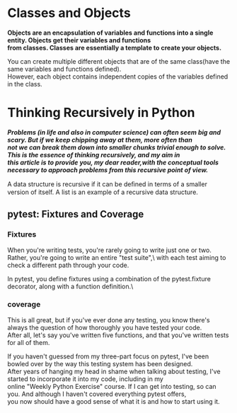 # Classes and Objects
**Objects are an encapsulation of variables and functions into a single entity. Objects get their variables and functions**\
**from classes. Classes are essentially a template to create your objects.**

You can create multiple different objects that are of the same class(have the same variables and functions defined).\
However, each object contains independent copies of the variables defined in the class.

# Thinking Recursively in Python
***Problems (in life and also in computer science) can often seem big and scary. But if we keep chipping away at them, more often than*** \
***not we can break them down into smaller chunks trivial enough to solve. This is the essence of thinking recursively, and my aim in*** \
***this article is to provide you, my dear reader,with the conceptual tools necessary to approach problems from this recursive point of view.***

A data structure is recursive if it can be deﬁned in terms of a smaller version of itself. A list is an example of a recursive data structure.

## pytest: Fixtures and Coverage

### Fixtures 
When you're writing tests, you're rarely going to write just one or two. Rather, you're going to write an entire "test suite",\ 
with each test aiming to check a different path through your code.

In pytest, you define fixtures using a combination of the pytest.fixture decorator, along with a function definition.\

### coverage 
This is all great, but if you've ever done any testing, you know there's always the question of how thoroughly you have tested your code.\
After all, let's say you've written five functions, and that you've written tests for all of them.

If you haven't guessed from my three-part focus on pytest, I've been bowled over by the way this testing system has been designed. \
After years of hanging my head in shame when talking about testing, I've started to incorporate it into my code, including in my \
online "Weekly Python Exercise" course. If I can get into testing, so can you. And although I haven't covered everything pytest offers,\
you now should have a good sense of what it is and how to start using it.
